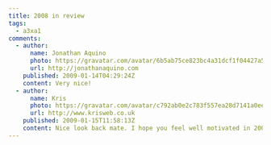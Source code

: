 ```yaml
---
title: 2008 in review
tags:
  - a3xa1
comments:
  - author:
      name: Jonathan Aquino
      photo: https://gravatar.com/avatar/6b5ab75ce823bc4a31dcf1f04427a582
      url: http://jonathanaquino.com
    published: 2009-01-14T04:29:24Z
    content: Very nice!
  - author:
      name: Kris
      photo: https://gravatar.com/avatar/c792ab0e2c783f557ea28d7141a0ee83
      url: http://www.krisweb.co.uk
    published: 2009-01-15T11:58:13Z
    content: Nice look back mate. I hope you feel well motivated in 2009!
---
```

